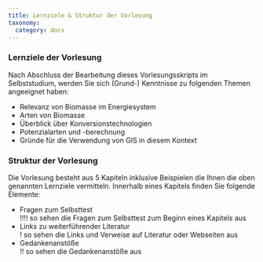 ```yaml
--- 
title: Lernziele & Struktur der Vorlesung
taxonomy:
  category: docs
---
```


### Lernziele der Vorlesung

Nach Abschluss der Bearbeitung dieses Vorlesungsskripts im Selbststudium, werden Sie sich (Grund-) Kenntnisse zu folgenden Themen angeeignet haben:

- Relevanz von Biomasse im Energiesystem
- Arten von Biomasse 
- Überblick über Konversionstechnologien
- Potenzialarten und -berechnung
- Gründe für die Verwendung von GIS in diesem Kontext

### Struktur der Vorlesung

Die Vorlesung besteht aus 5 Kapiteln inklusive Beispielen die Ihnen die oben genannten Lernziele vermitteln. Innerhalb eines Kapitels finden Sie folgende Elemente:

- Fragen zum Selbsttest
<br> !!!! so sehen die Fragen zum Selbsttest zum Beginn eines Kapitels aus <br>
- Links zu weiterführender Literatur
<br> ! so sehen die Links und Verweise auf Literatur oder Webseiten aus <br> 
- Gedankenanstöße
<br> !! so sehen die Gedankenanstöße aus <br> 
